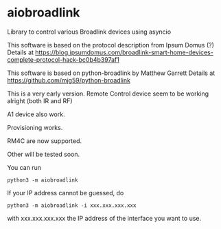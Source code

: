 # aiobroadlink
Library to control various Broadlink devices using asyncio


This software is based on the protocol description from Ipsum Domus (?)
Details at https://blog.ipsumdomus.com/broadlink-smart-home-devices-complete-protocol-hack-bc0b4b397af1

This software is based on python-broadlink by Matthew Garrett
Details at  https://github.com/mjg59/python-broadlink

This is a very early version. Remote Control device seem to be working alright (both IR and RF)

A1 device also work.

Provisioning works.

RM4C are now supported.

Other will be tested soon.

You can run

    python3 -m aiobroadlink

If your IP address cannot be guessed, do

    python3 -m aiobroadlink -i xxx.xxx.xxx.xxx

with xxx.xxx.xxx.xxx the IP address of the interface you want to use.

